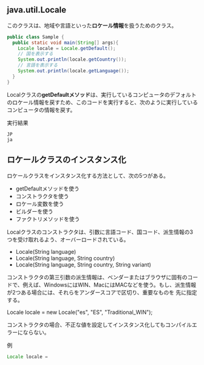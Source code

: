 ## java.util.Locale

このクラスは、地域や言語といった**ロケール情報**を扱うためのクラス。

```Java
public class Sample {
  public static void main(String[] args){
    Locale locale = Locale.getDefault();
    // 国を表示する
    System.out.println(locale.getCountry());
    // 言語を表示する
    System.out.println(locale.getLanguage());
  }
}
```

Localクラスの**getDefaultメソッド**は、実行しているコンピュータのデフォルトのロケール情報を戻すため、このコードを実行すると、次のように実行しているコンピュータの情報を戻す。

実行結果

```console
JP
ja
```

## ロケールクラスのインスタンス化

ロケールクラスをインスタンス化する方法として、次の5つがある。

* getDefaultメソッドを使う
* コンストラクタを使う
* ロケール変数を使う
* ビルダーを使う
* ファクトリメソッドを使う

Localクラスのコンストラクタは、引数に言語コード、国コード、派生情報の3つを受け取れるよう、オーバーロードされている。

* Locale(String language)
* Locale(String language, String country)
* Locale(String language, String country, String variant)

コンストラクタの第三引数の派生情報は、ベンダーまたはブラウザに固有のコードで、例えば、WindowsにはWIN、MacにはMACなどを使う。もし、派生情報が2つある場合には、それらをアンダースコアで区切り、重要なものを
先に指定する。

Locale locale = new Locale("es", "ES", "Traditional_WIN");

コンストラクタの場合、不正な値を設定してインスタンス化してもコンパイルエラーにならない。

例

```Java
Locale locale = 
```


